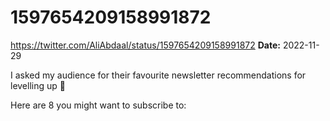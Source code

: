 # 1597654209158991872
https://twitter.com/AliAbdaal/status/1597654209158991872
**Date:** 2022-11-29

I asked my audience for their favourite newsletter recommendations for levelling up 🚀

Here are 8 you might want to subscribe to:
